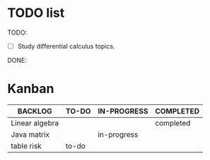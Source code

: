 # TODO list

TODO:

- [ ] Study differential calculus topics.

DONE: 

# Kanban

| BACKLOG        | TO-DO | IN-PROGRESS | COMPLETED |
|----------------|-------|-------------|-----------|
| Linear algebra |       |             | completed |
| Java matrix    |       | in-progress |           |
| table risk     | to-do |             |           |
